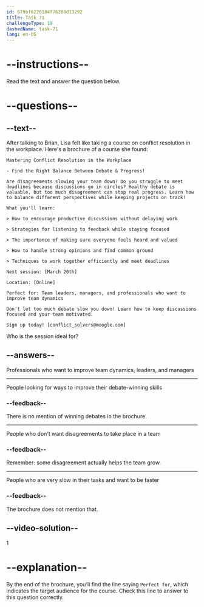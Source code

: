 ```yaml
---
id: 679bf6226184f76388d13292
title: Task 71
challengeType: 19
dashedName: task-71
lang: en-US
---
```


<!-- READING -->

# --instructions--

Read the text and answer the question below.

# --questions--

## --text--

After talking to Brian, Lisa felt like taking a course on conflict resolution in the workplace. Here's a brochure of a course she found:

`Mastering Conflict Resolution in the Workplace`

`- Find the Right Balance Between Debate & Progress!`

`Are disagreements slowing your team down? Do you struggle to meet deadlines because discussions go in circles? Healthy debate is valuable, but too much disagreement can stop real progress. Learn how to balance different perspectives while keeping projects on track!`

`What you'll learn:`

`> How to encourage productive discussions without delaying work`

`> Strategies for listening to feedback while staying focused`

`> The importance of making sure everyone feels heard and valued`

`> How to handle strong opinions and find common ground`

`> Techniques to work together efficiently and meet deadlines`

`Next session: [March 20th]`

`Location: [Online]`

`Perfect for: Team leaders, managers, and professionals who want to improve team dynamics`

`Don't let too much debate slow you down! Learn how to keep discussions focused and your team motivated.`

`Sign up today! [conflict_solvers@moogle.com]`

Who is the session ideal for?

## --answers--

Professionals who want to improve team dynamics, leaders, and managers

---

People looking for ways to improve their debate-winning skills

### --feedback--

There is no mention of winning debates in the brochure.

---

People who don't want disagreements to take place in a team

### --feedback--

Remember: some disagreement actually helps the team grow.

---

People who are very slow in their tasks and want to be faster

### --feedback--

The brochure does not mention that.

## --video-solution--

1

# --explanation--

By the end of the brochure, you'll find the line saying `Perfect for`, which indicates the target audience for the course. Check this line to answer to this question correctly.

